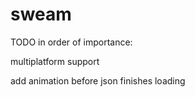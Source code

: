 # sweam
TODO in order of importance:

multiplatform support

add animation before json finishes loading
